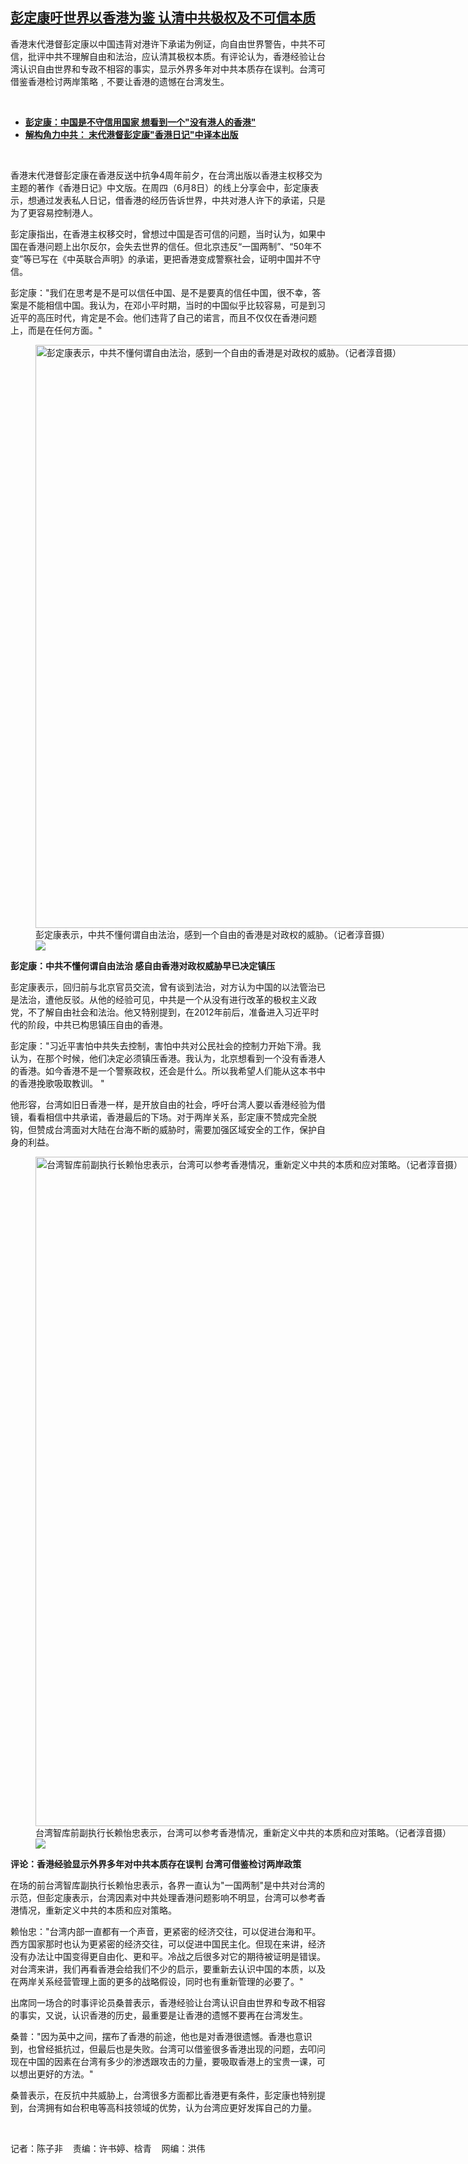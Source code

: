 <!--1686324809000-->
[彭定康吁世界以香港为鉴 认清中共极权及不可信本质](https://www.rfa.org/mandarin/yataibaodao/gangtai/ec-06092023093820.html)
------

<p>香港末代港督彭定康以中国违背对港许下承诺为例证，向自由世界警告，中共不可信，批评中共不理解自由和法治，应认清其极权本质。有评论认为，香港经验让台湾认识自由世界和专政不相容的事实，显示外界多年对中共本质存在误判。台湾可借鉴香港检讨两岸策略﹐不要让香港的遗憾在台湾发生。</p><p><span class="result-title"> </span></p><ul><li><a href="https://www.rfa.org/mandarin/Xinwen/ec2-06082023090656.html"><strong>彭定康：中国是不守信用国家 想看到一个"没有港人的香港"</strong></a></li><li><strong><a href="https://www.rfa.org/mandarin/Xinwen/5-06062023120007.html">解构角力中共： 末代港督彭定康"香港日记"中译本出版</a></strong></li></ul><p><span class="result-title"> </span></p><p><span style="font-weight: 400;">香港末代港督彭定康在香港反送中抗争4周年前夕，在台湾出版以香港主权移交为主题的著作《香港日记》中文版。在周四（6月8日）的线上分享会中，彭定康表示，想通过发表私人日记，借香港的经历告诉世界，中共对港人许下的承诺，只是为了更容易控制港人。</span></p><p><span style="font-weight: 400;">彭定康指出，在香港主权移交时，曾想过中国是否可信的问题，当时认为，如果中国在香港问题上出尔反尔，会失去世界的信任。但北京违反“一国两制”、“50年不变”等已写在《中英联合声明》的承诺，更把香港变成警察社会，证明中国并不守信。</span></p><p><span style="font-weight: 400;">彭定康："我们在思考是不是可以信任中国、是不是要真的信任中国，很不幸，答案是不能相信中国。我认为，在邓小平时期，当时的中国似乎比较容易，可是到习近平的高压时代，肯定是不会。他们违背了自己的诺言，而且不仅仅在香港问题上，而是在任何方面。"</span></p><p><figure class="image-richtext image-inline captioned" style="width:1400px;"><img alt="彭定康表示，中共不懂何谓自由法治，感到一个自由的香港是对政权的威胁。（记者淳音摄）" height="933" src="https://www.rfa.org/mandarin/yataibaodao/gangtai/ec-06092023093820.html/8d5660215fe08868793a-53f06e7e53ef4ee553c2800399996e2f60c551b5-91cd65b05b9a4e494e2d51717684672c8d28548c5e945bf97b5675653002-6df397f36444.jpg/@@images/166610f8-c9a2-4299-8af5-853b813b4be9.jpeg" title="赖怡忠表示，台湾可以参考香港情况，重新定义中共的本质和应对策略。（淳音摄.JPG" width="1400"/><figcaption class="image-caption">彭定康表示，中共不懂何谓自由法治，感到一个自由的香港是对政权的威胁。（记者淳音摄）</figcaption><small></small><div id="zoomattribute"><a data-caption="彭定康表示，中共不懂何谓自由法治，感到一个自由的香港是对政权的威胁。（记者淳音摄）" data-fancybox="" href="https://www.rfa.org/mandarin/yataibaodao/gangtai/ec-06092023093820.html/8d5660215fe08868793a-53f06e7e53ef4ee553c2800399996e2f60c551b5-91cd65b05b9a4e494e2d51717684672c8d28548c5e945bf97b5675653002-6df397f36444.jpg" id="single_image" title="彭定康表示，中共不懂何谓自由法治，感到一个自由的香港是对政权的威胁。（记者淳音摄）"><img src="/++plone++rfa-resources/img/icon-zoom.png"/></a></div></figure></p><p><b>彭定康：中共不懂何谓自由法治 感自由香港对政权威胁早已决定镇压</b></p><p><span style="font-weight: 400;">彭定康表示，回归前与北京官员交流，曾有谈到法治，对方认为中国的以法管治已是法治，遭他反驳。从他的经验可见，中共是一个从没有进行改革的极权主义政党，不了解自由社会和法治。他又特别提到，在2012年前后，准备进入习近平时代的阶段，中共已构思镇压自由的香港。</span></p><p><span style="font-weight: 400;">彭定康："习近平害怕中共失去控制，害怕中共对公民社会的控制力开始下滑。我认为，在那个时候，他们决定必须镇压香港。我认为，北京想看到一个没有香港人的香港。如今香港不是一个警察政权，还会是什么。所以我希望人们能从这本书中的香港挽歌吸取教训。 "</span></p><p><span style="font-weight: 400;">他形容，台湾如旧日香港一样，是开放自由的社会，呼吁台湾人要以香港经验为借镜，看看相信中共承诺，香港最后的下场。对于两岸关系，彭定康不赞成完全脱钩，但赞成台湾面对大陆在台海不断的威胁时，需要加强区域安全的工作，保护自身的利益。</span></p><p><figure class="image-richtext image-inline captioned" style="width:1400px;"><img alt="台湾智库前副执行长赖怡忠表示，台湾可以参考香港情况，重新定义中共的本质和应对策略。（记者淳音摄）" height="1071" src="https://www.rfa.org/mandarin/yataibaodao/gangtai/ec-06092023093820.html/5f6d5b9a5eb78868793a-4e2d51714e0d61c24f558c1381ea75316cd56cbb-611f81ea753199996e2f5bf9653f67435a0180c13002-6df397f36444.jpg/@@images/5d9c622e-84cf-4e05-8e1d-bd078b2bb99d.jpeg" title="彭定康表示，中共不懂何谓自由法治，感自由香港对政权威胁。（淳音摄）.JPG" width="1400"/><figcaption class="image-caption">台湾智库前副执行长赖怡忠表示，台湾可以参考香港情况，重新定义中共的本质和应对策略。（记者淳音摄）</figcaption><small></small><div id="zoomattribute"><a data-caption="台湾智库前副执行长赖怡忠表示，台湾可以参考香港情况，重新定义中共的本质和应对策略。（记者淳音摄）" data-fancybox="" href="https://www.rfa.org/mandarin/yataibaodao/gangtai/ec-06092023093820.html/5f6d5b9a5eb78868793a-4e2d51714e0d61c24f558c1381ea75316cd56cbb-611f81ea753199996e2f5bf9653f67435a0180c13002-6df397f36444.jpg" id="single_image" title="台湾智库前副执行长赖怡忠表示，台湾可以参考香港情况，重新定义中共的本质和应对策略。（记者淳音摄）"><img src="/++plone++rfa-resources/img/icon-zoom.png"/></a></div></figure></p><p><b>评论：香港经验显示外界多年对中共本质存在误判 台湾可借鉴检讨两岸政策</b></p><p><span style="font-weight: 400;">在场的前台湾智库副执行长赖怡忠表示，各界一直认为"一国两制"是中共对台湾的示范，但彭定康表示，台湾因素对中共处理香港问题影响不明显，台湾可以参考香港情况，重新定义中共的本质和应对策略。</span></p><p><span style="font-weight: 400;">赖怡忠："台湾内部一直都有一个声音，更紧密的经济交往，可以促进台海和平。西方国家那时也认为更紧密的经济交往，可以促进中国民主化。但现在来讲，经济没有办法让中国变得更自由化、更和平。冷战之后很多对它的期待被证明是错误。对台湾来讲，我们再看香港会给我们不少的启示，要重新去认识中国的本质，以及在两岸关系经营管理上面的更多的战略假设，同时也有重新管理的必要了。⁣"</span></p><p><span style="font-weight: 400;">出席同一场合的时事评论员桑普表示，香港经验让台湾认识自由世界和专政不相容的事实，又说，认识香港的历史，最重要是让香港的遗憾不要再在台湾发生。</span></p><p><span style="font-weight: 400;">桑普："因为英中之间，摆布了香港的前途，他也是对香港很遗憾。香港也意识到，也曾经抵抗过，但最后也是失败。台湾可以借鉴很多香港出现的问题，去叩问现在中国的因素在台湾有多少的渗透跟攻击的力量，要吸取香港上的宝贵一课，可以想出更好的方法。"</span></p><p><span style="font-weight: 400;">桑普表示，在反抗中共威胁上，台湾很多方面都比香港更有条件，彭定康也特别提到，台湾拥有如台积电等高科技领域的优势，认为台湾应更好发挥自己的力量。</span></p><p><span class="result-title"> </span></p><p><span style="font-weight: 400;">记者：陈子非    责编：许书婷、梒青    网编：洪伟</span></p>
